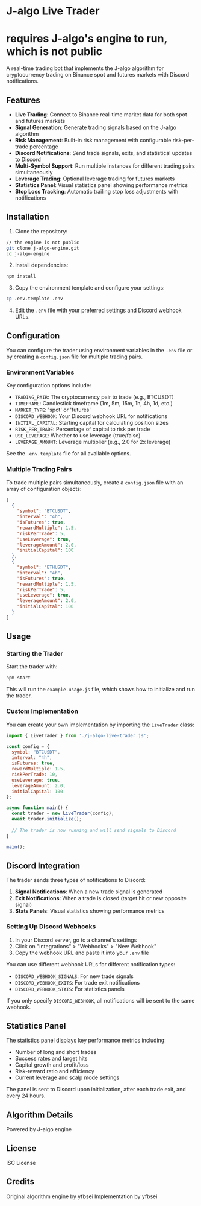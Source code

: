 # J-algo Live Trader

# requires J-algo's engine to run, which is not public
A real-time trading bot that implements the J-algo algorithm for cryptocurrency trading on Binance spot and futures markets with Discord notifications.

## Features

- **Live Trading**: Connect to Binance real-time market data for both spot and futures markets
- **Signal Generation**: Generate trading signals based on the J-algo algorithm
- **Risk Management**: Built-in risk management with configurable risk-per-trade percentage
- **Discord Notifications**: Send trade signals, exits, and statistical updates to Discord
- **Multi-Symbol Support**: Run multiple instances for different trading pairs simultaneously
- **Leverage Trading**: Optional leverage trading for futures markets
- **Statistics Panel**: Visual statistics panel showing performance metrics
- **Stop Loss Tracking**: Automatic trailing stop loss adjustments with notifications

## Installation

1. Clone the repository:

```bash
// the engine is not public
git clone j-algo-engine.git
cd j-algo-engine
```

2. Install dependencies:

```bash
npm install
```

3. Copy the environment template and configure your settings:

```bash
cp .env.template .env
```

4. Edit the `.env` file with your preferred settings and Discord webhook URLs.

## Configuration

You can configure the trader using environment variables in the `.env` file or by creating a `config.json` file for multiple trading pairs.

### Environment Variables

Key configuration options include:

- `TRADING_PAIR`: The cryptocurrency pair to trade (e.g., BTCUSDT)
- `TIMEFRAME`: Candlestick timeframe (1m, 5m, 15m, 1h, 4h, 1d, etc.)
- `MARKET_TYPE`: 'spot' or 'futures'
- `DISCORD_WEBHOOK`: Your Discord webhook URL for notifications
- `INITIAL_CAPITAL`: Starting capital for calculating position sizes
- `RISK_PER_TRADE`: Percentage of capital to risk per trade
- `USE_LEVERAGE`: Whether to use leverage (true/false)
- `LEVERAGE_AMOUNT`: Leverage multiplier (e.g., 2.0 for 2x leverage)

See the `.env.template` file for all available options.

### Multiple Trading Pairs

To trade multiple pairs simultaneously, create a `config.json` file with an array of configuration objects:

```json
[
  {
    "symbol": "BTCUSDT",
    "interval": "4h",
    "isFutures": true,
    "rewardMultiple": 1.5,
    "riskPerTrade": 5,
    "useLeverage": true,
    "leverageAmount": 2.0,
    "initialCapital": 100
  },
  {
    "symbol": "ETHUSDT",
    "interval": "4h",
    "isFutures": true,
    "rewardMultiple": 1.5,
    "riskPerTrade": 5,
    "useLeverage": true,
    "leverageAmount": 2.0,
    "initialCapital": 100
  }
]
```

## Usage

### Starting the Trader

Start the trader with:

```bash
npm start
```

This will run the `example-usage.js` file, which shows how to initialize and run the trader.

### Custom Implementation

You can create your own implementation by importing the `LiveTrader` class:

```javascript
import { LiveTrader } from './j-algo-live-trader.js';

const config = {
  symbol: "BTCUSDT",
  interval: "4h",
  isFutures: true,
  rewardMultiple: 1.5,
  riskPerTrade: 10,
  useLeverage: true,
  leverageAmount: 2.0,
  initialCapital: 100
};

async function main() {
  const trader = new LiveTrader(config);
  await trader.initialize();
  
  // The trader is now running and will send signals to Discord
}

main();
```

## Discord Integration

The trader sends three types of notifications to Discord:

1. **Signal Notifications**: When a new trade signal is generated
2. **Exit Notifications**: When a trade is closed (target hit or new opposite signal)
3. **Stats Panels**: Visual statistics showing performance metrics

### Setting Up Discord Webhooks

1. In your Discord server, go to a channel's settings
2. Click on "Integrations" > "Webhooks" > "New Webhook"
3. Copy the webhook URL and paste it into your `.env` file

You can use different webhook URLs for different notification types:
- `DISCORD_WEBHOOK_SIGNALS`: For new trade signals
- `DISCORD_WEBHOOK_EXITS`: For trade exit notifications
- `DISCORD_WEBHOOK_STATS`: For statistics panels

If you only specify `DISCORD_WEBHOOK`, all notifications will be sent to the same webhook.

## Statistics Panel

The statistics panel displays key performance metrics including:

- Number of long and short trades
- Success rates and target hits
- Capital growth and profit/loss
- Risk-reward ratio and efficiency
- Current leverage and scalp mode settings

The panel is sent to Discord upon initialization, after each trade exit, and every 24 hours.

## Algorithm Details

Powered by J-algo engine


## License

ISC License

## Credits

Original algorithm engine by yfbsei
Implementation by yfbsei
